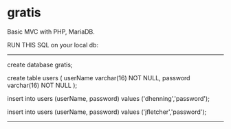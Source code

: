# gratis
Basic MVC with PHP, MariaDB.

RUN THIS SQL on your local db:

------------------

create database gratis;

create table users (
  userName varchar(16) NOT NULL,
  password varchar(16) NOT NULL
);

insert into users (userName, password) values ('dhenning','password');

insert into users (userName, password) values ('jfletcher','password');

---------------------
